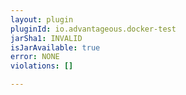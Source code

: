 ```yaml
---
layout: plugin
pluginId: io.advantageous.docker-test
jarSha1: INVALID
isJarAvailable: true
error: NONE
violations: []

---
```

